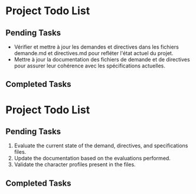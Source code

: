 # Project Todo List

## Pending Tasks
- Vérifier et mettre à jour les demandes et directives dans les fichiers demande.md et directives.md pour refléter l'état actuel du projet.
- Mettre à jour la documentation des fichiers de demande et de directives pour assurer leur cohérence avec les spécifications actuelles.

## Completed Tasks
# Project Todo List

## Pending Tasks
1. Evaluate the current state of the demand, directives, and specifications files.
2. Update the documentation based on the evaluations performed.
3. Validate the character profiles present in the files.

## Completed Tasks
